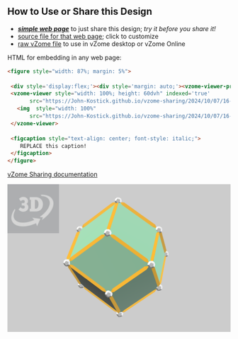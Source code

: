 
## How to Use or Share this Design

 - [***simple web page***](<https://John-Kostick.github.io/vzome-sharing/2024/10/07/16-32-59-Rhombic-Dodecahedron-Transformations/>) to just share this design; *try it before you share it!*
 - [source file for that web page](<https://github.com/John-Kostick/vzome-sharing/edit/main/2024/10/07/16-32-59-Rhombic-Dodecahedron-Transformations/index.md>); click to customize
 - [raw vZome file](<https://raw.githubusercontent.com/John-Kostick/vzome-sharing/main/2024/10/07/16-32-59-Rhombic-Dodecahedron-Transformations/Rhombic-Dodecahedron-Transformations.vZome>) to use in vZome desktop or vZome Online
 
 HTML for embedding in any web page:
 ```html
<figure style="width: 87%; margin: 5%">
  
  <div style='display:flex;'><div style='margin: auto;'><vzome-viewer-previous label='prev step'></vzome-viewer-previous><vzome-viewer-next label='next step'></vzome-viewer-next></div></div>
  <vzome-viewer style="width: 100%; height: 60dvh" indexed='true'
        src="https://John-Kostick.github.io/vzome-sharing/2024/10/07/16-32-59-Rhombic-Dodecahedron-Transformations/Rhombic-Dodecahedron-Transformations.vZome" >
    <img  style="width: 100%"
        src="https://John-Kostick.github.io/vzome-sharing/2024/10/07/16-32-59-Rhombic-Dodecahedron-Transformations/Rhombic-Dodecahedron-Transformations.png" >
  </vzome-viewer>

  <figcaption style="text-align: center; font-style: italic;">
     REPLACE this caption!
  </figcaption>
</figure>

 ```

[vZome Sharing documentation](https://vzome.github.io/vzome/sharing.html#how-it-works)

![Image](<Rhombic-Dodecahedron-Transformations.png>)

